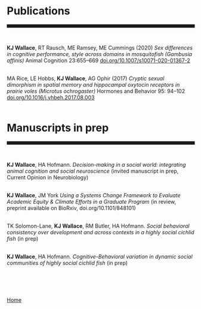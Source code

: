 <body>
		
<div class="container">
<div class="blurb">
	
<h1>Publications</h1>
<hr style="height:9px;color:#84949B"><br>

<b>KJ Wallace</b>, RT Rausch, ME Ramsey, ME Cummings (2020) <i>Sex differences in cognitive performance, style across domains in mosquitofish (Gambusia affinis)</i> Animal Cognition 23:655–669 <a href = "https://doi.org/10.1007/s10071-020-01367-2"> doi.org/10.1007/s10071-020-01367-2 </a> <br><br>

MA Rice, LE Hobbs, <b> KJ Wallace</b>, AG Ophir (2017) <i>Cryptic sexual dimorphism in spatial memory and hippocampal oxytocin receptors in prairie voles (Microtus ochrogaster) </i> Hormones and Behavior 95: 94–102 <a href="https://doi.org/10.1016/j.yhbeh.2017.08.003">doi.org/10.1016/j.yhbeh.2017.08.003</a> <br><br> 


<h1>Manuscripts in prep</h1>
<hr style="height:9px;color:#84949B"><br>

<b>KJ Wallace</b>, HA Hofmann. <i>Decision-making in a social world: integrating animal cognition and social neuroscience </i> (invited manuscript in prep, Current Opinion in Neurobiology)<br><br>

<b>KJ Wallace</b>, JM York <i> Using a Systems Change Framework to Evaluate Academic Equity & Climate Efforts in a Graduate Program </i> (in review, preprint available on BioRxiv,
doi.org/10.1101/848101) <br><br>

TK Solomon-Lane, <b>KJ Wallace</b>, RM Butler, HA Hofmann. <i>Social behavioral consistency over development and across contexts in a highly social cichlid fish</i> (in prep) <br><br>

<b>KJ Wallace</b>, HA Hofmann. <i> Cognitive-Behavioral variation in dynamic social communities of highly social cichlid fish</i> (in prep)<br><br>








<br><br>	
<a href="../">Home</a>
